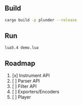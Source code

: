 
## Build
```sh
cargo build -p plunder --release
```


## Run
```sh
lua5.4 demo.lua
```


## Roadmap
1. [x] Instrument API
2. [ ] Parser API
3. [ ] Filter API
4. [ ] Exporters/Encoders
5. [ ] Player

